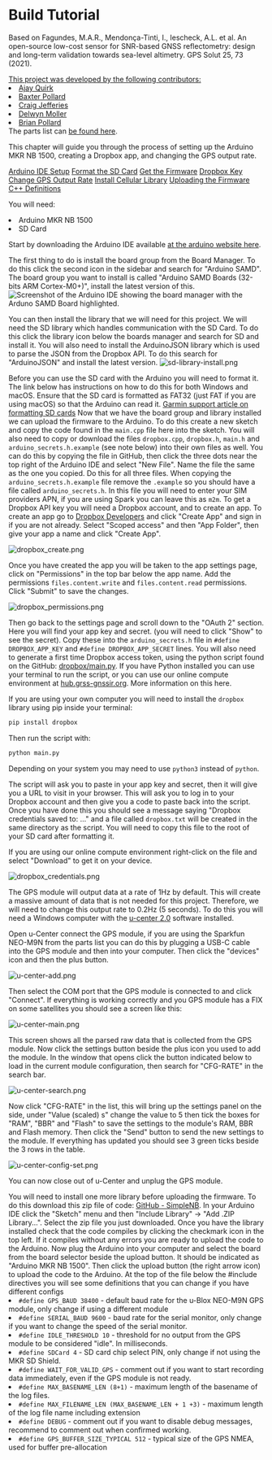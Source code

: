 # Build Tutorial

Based on Fagundes, M.A.R., Mendonça-Tinti, I., Iescheck, A.L. et al. An open-source low-cost sensor for
SNR-based GNSS
reflectometry: design and long-term validation towards sea-level altimetry. GPS Solut 25,
73 (2021).
<a href="https://doi.org/10.1007/s10291-021-01087-1"/>

<chapter title="Contributors" id="contributors">
This project was developed by the following contributors:
<list>
    <li><a href="mailto:quirkajay@myvuw.ac.nz">Ajay Quirk</a></li>
    <li><a href="mailto:baxter.b.pollard@gmail.com">Baxter Pollard</a></li>
    <li><a href="mailto:jefferiesc@mtaspiring.school.nz">Craig Jefferies</a></li>
    <li><a href="mailto:delwyn.moller@auckland.ac.nz">Delwyn Moller</a></li>
    <li><a href="mailto:bpollard@restorelab.co.nz">Brian Pollard</a></li>
</list>
</chapter>

<chapter title="Parts" id="parts">
The parts list can <a href="Parts-Lit.md">be found here</a>.
</chapter>

<chapter title="1. Preparing Arduino" id="preparing-arduino" collapsible="true">

This chapter will guide you through the process of setting up the Arduino MKR NB 1500, creating a Dropbox app, and 
changing the GPS output rate.

<procedure title="Table of Contents" id="section1-toc" collapsible="true">
    <step><a href="#arduino-ide-setup">Arduino IDE Setup</a></step>
    <step><a href="#format-sd-card">Format the SD Card</a></step>
    <step><a href="#get-firmware">Get the Firmware</a></step>
    <step><a href="#dropbox-key">Dropbox Key</a></step>
    <step><a href="#change-gps-output-rate">Change GPS Output Rate</a></step>
    <step><a href="#install-cellular-library">Install Cellular Library</a></step>
    <step><a href="#upload-firmware">Uploading the Firmware</a></step>
    <step><a href="#c-definitions">C++ Definitions</a></step>
</procedure>

You will need:
<list>
    <li>Arduino MKR NB 1500</li>
    <li>SD Card</li>
</list>


<chapter title="1.1. Arduino IDE Setup" id="arduino-ide-setup">
Start by downloading the Arduino IDE available <a href="https://www.arduino.cc/en/software">at the arduino website
here</a>.

The first thing to do is install the board group from the Board Manager. To do this click the second icon in the
sidebar and search for "Arduino SAMD". The board group you want to install is called "Arduino SAMD Boards
(32-bits ARM Cortex-M0+)", install the latest version of this.
<img src="arduino-board-install.png" style="block" alt="Screenshot of the Arduino IDE showing the board manager with the Arduno SAMD Board highlighted."/>

You can then install the library that we will need for this project. We will need the SD library which handles
communication with the SD Card. To do this click the library icon below the boards manager and search for
SD and install it. You will also need to install the ArduinoJSON library which is used to parse the JSON from
the Dropbox API. To do this search for "ArduinoJSON" and install the latest version.
![sd-library-install.png](sd-library-install.png)
</chapter>

<chapter title="1.2. Format the SD Card" id="format-sd-card">
Before you can use the SD card with the Arduino you will need to format it. The link below has instructions on
how to do this for both Windows and macOS. Ensure that the SD card is formatted as FAT32 (just FAT if you
are using macOS) so that the Arduino can read it.
<a href="https://support.garmin.com/en-NZ/?faq=QqSbC0YZTz57kLm7uRQxZ7">Garmin support article on formatting SD cards</a>
</chapter>

<chapter title="1.3. Get the firmware" id="get-firmware">
Now that we have the board group and library installed we can upload the firmware to the Arduino. To do this create a
new sketch and copy the code found in the <code>main.cpp</code> file here into the sketch. You will also need to copy
or download the files <code>dropbox.cpp</code>, <code>dropbox.h</code>, <code>main.h</code> and <code>arduino_secrets.h.example</code> 
(see note below) into their own files as well. You can do this by copying the file in GitHub, then click the three dots
near the top right of the Arduino IDE and select "New File". Name the file the same as the one you copied. Do this for
all three files.

<note>
When copying the <code>arduino_secrets.h.example</code> file remove the <code>.example</code> so you should have a file
called <code>arduino_secrets.h</code>. In this file you will need to enter your SIM providers <tooltip term="APN">APN</tooltip>, 
if you are using Spark you can leave this as <code>m2m</code>.
</note>
</chapter>

<chapter title="1.4. Dropbox Key" id="dropbox-key">
To get a Dropbox API key you will need a Dropbox account, and to create an app. To create an app go to <a href="https://dropbox.com/developers">
Dropbox Developers</a> and click "Create App" and sign in if you are not already. Select "Scoped access" and then "App Folder",
then give your app a name and click "Create App".

![dropbox_create.png](dropbox_create.png)

Once you have created the app you will be taken to the app settings page, click on "Permissions" in the top bar below the app name.
Add the permissions <code>files.content.write</code> and <code>files.content.read</code> permissions. Click "Submit" to save the changes.

![dropbox_permissions.png](dropbox_permissions.png)

Then go back to the settings page and scroll down to the "OAuth 2" section. Here you will find your app key and secret.
(you will need to click "Show" to see the secret). Copy these into the <code>arduino_secrets.h</code> file in
<code>#define DROPBOX_APP_KEY</code> and <code>#define DROPBOX_APP_SECRET</code> lines. You will also need to generate a 
first time Dropbox access token, using the python script found on the GitHub: <a href="https://github.com/AjayACST/gnss-ir-nz/blob/main/python/dropbox/main.py">
dropbox/main.py</a>. If you have Python installed you can use your terminal to run the script, or you can use our online
compute environment at <a href="https://hub.grss-gnssir.org">hub.grss-gnssir.org</a>. More information on this here.

If you are using your own computer you will need to install the <code>dropbox</code> library using pip inside your terminal:
```bash
pip install dropbox
```
Then run the script with:
```bash
python main.py
```
<note>
Depending on your system you may need to use <code>python3</code> instead of <code>python</code>.
</note>

The script will ask you to paste in your app key and secret, then it will give you a URL to visit in your browser. This
will ask you to log in to your Dropbox account and then give you a code to paste back into the script. Once you have
done this you should see a message saying "Dropbox credentials saved to: ..." and a file called <code>dropbox.txt</code>
will be created in the same directory as the script. You will need to copy this file to the root of your SD card after
formatting it.

<note>If you are using our online compute environment right-click on the file and select "Download" to get it on your device.</note>

![dropbox_credentials.png](dropbox_credentials.png)
</chapter>

<chapter title="1.5. Change GPS Output Rate" id="change-gps-output-rate">
The GPS module will output data at a rate of 1Hz by default. This will create a massive amount of data that is not 
needed for this project. Therefore, we will need to change this output rate to 0.2Hz (5 seconds). To do this you will need
a Windows computer with the <a href="https://www.u-blox.com/en/product/u-center">u-center 2.0</a> software installed.

Open u-Center connect the GPS module, if you are using the Sparkfun NEO-M9N from the parts list you can do this by
plugging a USB-C cable into the GPS module and then into your computer. Then click the "devices" icon and then the plus
button.

![u-center-add.png](u-center-add.png)

Then select the COM port that the GPS module is connected to and click "Connect". If everything is working correctly
and you GPS module has a FIX on some satellites you should see a screen like this:

![u-center-main.png](u-center-main.png)

This screen shows all the parsed raw data that is collected from the GPS module. Now click the settings button beside the
plus icon you used to add the module. In the window that opens click the button indicated below to load in the current module configuration,
then search for "CFG-RATE" in the search bar.

![u-center-search.png](u-center-search.png)

Now click "CFG-RATE" in the list, this will bring up the settings panel on the side, under "Value (scaled) s" change the
value to 5 then tick the boxes for "RAM", "BBR" and "Flash" to save the settings to the module's RAM, BBR and Flash memory.
Then click the "Send" button to send the new settings to the module. If everything has updated you should see 3 green
ticks beside the 3 rows in the table.

![u-center-config-set.png](u-center-config-set.png)

You can now close out of u-Center and unplug the GPS module.
</chapter>

<chapter title="1.6. Install Cellular Library" id="install-cellular-library">
You will need to install one more library before uploading the firmware. To do this download this zip file of code: 
<a href="https://github.com/techstudio-design/SimpleNB/archive/refs/heads/master.zip"> GitHub - SimpleNB</a>.
In your Arduino IDE click the "Sketch" menu and then "Include Library" -> "Add .ZIP Library...". Select the zip file you
just downloaded. Once you have the library installed check that the code compiles by clicking the checkmark icon in the
top left. If it compiles without any errors you are ready to upload the code to the Arduino.
</chapter>

<chapter title="1.7. Upload the Firmware" id="upload-firmware">
Now plug the Arduino into your computer and select the board from the board selector beside the upload button. It should
be indicated as "Arduino MKR NB 1500". Then click the upload button (the right arrow icon) to upload the code to the Arduino.
</chapter>

<chapter title="1.8. C++ Definitions" id="c-definitions">
At the top of the file below the #include directives you will see some definitions that you can change if you have 
different configs
<list>
<li><code>#define GPS_BAUD 38400</code> 
- default baud rate for the u-Blox NEO-M9N GPS module, only change if using a different module</li>
<li><code>#define SERIAL_BAUD 9600</code> - 
baud rate for the serial monitor, only change if you want to change the speed of the serial monitor.</li>
<li><code>#define IDLE_THRESHOLD 10</code> - 
threshold for no output from the GPS module to be considered "idle". In milliseconds.</li>
<li><code>#define SDCard 4</code> - 
SD card chip select PIN, only change if not using the MKR SD Shield.</li>
<li><code>#define WAIT_FOR_VALID_GPS</code> - 
comment out if you want to start recording data immediately, even if the GPS module is not ready.</li>
<li><code>#define MAX_BASENAME_LEN (8+1)</code> - 
maximum length of the basename of the log files.</li>
<li><code>#define MAX_FILENAME_LEN (MAX_BASENAME_LEN + 1 +3)</code> - 
maximum length of the log file name including extension</li>
<li><code>#define DEBUG</code> - 
comment out if you want to disable debug messages, recommend to comment out when confirmed working.</li>
<li><code>#define GPS_BUFFER_SIZE_TYPICAL 512</code> - 
typical size of the GPS <tooltip term="NMEA">NMEA</tooltip>, used for buffer pre-allocation</li>
</list>
</chapter>

</chapter>